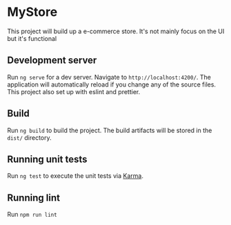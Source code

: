 # MyStore

This project will build up a e-commerce store. It's not mainly focus on the UI but it's functional

## Development server

Run `ng serve` for a dev server. Navigate to `http://localhost:4200/`. The application will automatically reload if you change any of the source files. This project also set up with eslint and prettier. 


## Build

Run `ng build` to build the project. The build artifacts will be stored in the `dist/` directory.

## Running unit tests

Run `ng test` to execute the unit tests via [Karma](https://karma-runner.github.io).

## Running lint

Run `npm run lint`